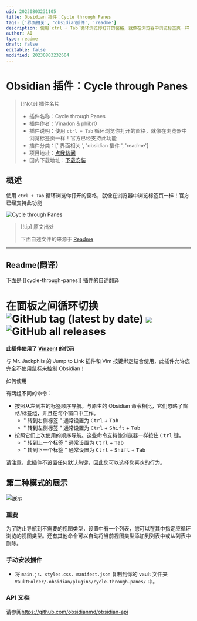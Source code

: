 ```yaml
---
uid: 20230803231105
title: Obsidian 插件：Cycle through Panes
tags: ['界面相关', 'obsidian插件', 'readme']
description: 使用`ctrl + Tab`循环浏览你打开的窗格，就像在浏览器中浏览标签页一样！官方已经支持此功能
author: AI
type: readme
draft: false
editable: false
modified: 20230803232604
---
```


# Obsidian 插件：Cycle through Panes

> [!Note] 插件名片
> - 插件名称：Cycle through Panes
> - 插件作者：Vinadon & phibr0
> - 插件说明：使用 `ctrl + Tab` 循环浏览你打开的窗格，就像在浏览器中浏览标签页一样！官方已经支持此功能
> - 插件分类：[' 界面相关 ', 'obsidian 插件 ', 'readme']
> - 项目地址：[点我访问](https://github.com/phibr0/cycle-through-panes)
> - 国内下载地址：[下载安装](https://pkmer.cn/products/plugin/pluginMarket/?cycle-through-panes)

## 概述

使用 `ctrl + Tab` 循环浏览你打开的窗格，就像在浏览器中浏览标签页一样！官方已经支持此功能

![Cycle through Panes](https://cdn.pkmer.cn/covers/cycle-through-panes_new.gif!pkmer)

> [!tip] 原文出处
>
>下面自述文件的来源于 [Readme](https://ghproxy.net/https://raw.githubusercontent.com/phibr0/cycle-through-panes/master/README.md)
>

---

## Readme(翻译）

下面是 [[cycle-through-panes]] 插件的自述翻译

# 在面板之间循环切换 ![GitHub tag (latest by date)](https://img.shields.io/github/v/tag/phibr0/cycle-through-panes) ![](https://tokei.rs/b1/github/phibr0/cycle-through-panes) ![GitHub all releases](https://img.shields.io/github/downloads/phibr0/cycle-through-panes/total)

__此插件使用了 [Vinzent](https://github.com/Vinzent03) 的代码__

与 Mr. Jackphils 的 Jump to Link 插件和 Vim 按键绑定结合使用，此插件允许您完全不使用鼠标来控制 Obsidian！

如何使用

有两组不同的命令：

- 按照从左到右的标签顺序导航。与原生的 Obsidian 命令相比，它们忽略了窗格/标签组，并且在每个窗口中工作。
  - " 转到右侧标签 " 通常设置为 <kbd>Ctrl</kbd> + <kbd>Tab</kbd>
  - " 转到左侧标签 " 通常设置为 <kbd>Ctrl</kbd> + <kbd>Shift</kbd> + <kbd>Tab</kbd>
- 按照它们上次使用的顺序导航。这些命令支持像浏览器一样按住 <kbd>Ctrl</kbd> 键。
  - " 转到上一个标签 " 通常设置为 <kbd>Ctrl</kbd> + <kbd>Tab</kbd>
  - " 转到下一个标签 " 通常设置为 <kbd>Ctrl</kbd> + <kbd>Shift</kbd> + <kbd>Tab</kbd>

请注意，此插件不设置任何默认热键，因此您可以选择您喜欢的行为。

## 第二种模式的展示

![展示](https://raw.githubusercontent.com/phibr0/cycle-through-panes/master/showcase.gif)

### 重要

为了防止导航到不需要的视图类型，设置中有一个列表，您可以在其中指定应循环浏览的视图类型。还有其他命令可以自动将当前视图类型添加到列表中或从列表中删除。

### 手动安装插件

- 将 `main.js`、`styles.css`、`manifest.json` 复制到你的 vault 文件夹 `VaultFolder/.obsidian/plugins/cycle-through-panes/` 中。

### API 文档

请参阅<https://github.com/obsidianmd/obsidian-api>
